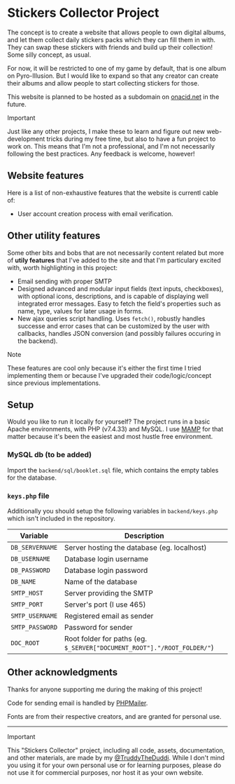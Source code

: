 # Stickers Collector Project
The concept is to create a website that allows people to own digital albums, and let them collect daily stickers packs which they can fill them in with. They can swap these stickers with friends and build up their collection! Some silly concept, as usual.

For now, it will be restricted to one of my game by default, that is one album on Pyro-Illusion. But I would like to expand so that any creator can create their albums and allow people to start collecting stickers for those.

This website is planned to be hosted as a subdomain on [onacid.net](https://onacid.net) in the future.

> [!IMPORTANT]  
> Just like any other projects, I make these to learn and figure out new web-development tricks during my free time, but also to have a fun project to work on. This means that I'm not a professional, and I'm not necessarily following the best practices. Any feedback is welcome, however!

## Website features
Here is a list of non-exhaustive features that the website is currentl cable of:
- User account creation process with email verification.

## Other utility features
Some other bits and bobs that are not necessarily content related but more of **utily features** that I've added to the site and that I'm particulary excited with, worth highlighting in this project:
- Email sending with proper SMTP
- Designed advanced and modular input fields (text inputs, checkboxes), with optional icons, descriptions, and is capable of displaying well integrated error messages. Easy to fetch the field's properties such as name, type, values for later usage in forms.
- New ajax queries script handling. Uses `fetch()`, robustly handles successe and error cases that can be customized by the user with callbacks, handles JSON conversion (and possibly failures occuring in the backend).
 
> [!NOTE]  
> These features are cool only because it's either the first time I tried implementing them or because I've upgraded their code/logic/concept since previous implementations.

## Setup
Would you like to run it locally for yourself? The project runs in a basic Apache environments, with PHP (v7.4.33) and MySQL. I use [MAMP](https://www.mamp.info/en/mamp) for that matter because it's been the easiest and most hustle free environment.

### MySQL db (to be added)
Import the `backend/sql/booklet.sql` file, which contains the empty tables for the database.

### `keys.php` file
Additionally you should setup the following variables in `backend/keys.php` which isn't included in the repository.

| Variable | Description |
|----------|-------------|
|`DB_SERVERNAME`|Server hosting the database (eg. localhost)|
|`DB_USERNAME`|Database login username|
|`DB_PASSWORD`|Database login password|
|`DB_NAME`|Name of the database|
|`SMTP_HOST`|Server providing the SMTP|
|`SMTP_PORT`|Server's port (I use 465)|
|`SMTP_USERNAME`|Registered email as sender|
|`SMTP_PASSWORD`|Password for sender|
|`DOC_ROOT`|Root folder for paths (eg. `$_SERVER["DOCUMENT_ROOT"]."/ROOT_FOLDER/"`)|

## Other acknowledgments
Thanks for anyone supporting me during the making of this project!

Code for sending email is handled by [PHPMailer](https://github.com/PHPMailer/PHPMailer).

Fonts are from their respective creators, and are granted for personal use.

---
> [!IMPORTANT]  
> This "Stickers Collector" project, including all code, assets, documentation, and other materials, are made by my [@TruddyTheDuddi](https://github.com/TruddyTheDuddi). While I don't mind you using it for your own personal use or for learning purposes, please do not use it for commercial purposes, nor host it as your own website.
